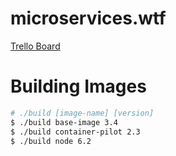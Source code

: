 # microservices.wtf

[Trello Board](https://trello.com/b/W8Zw2lDB/microservices-wtf)

# Building Images

```bash
# ./build [image-name] [version]
$ ./build base-image 3.4
$ ./build container-pilot 2.3
$ ./build node 6.2
```
